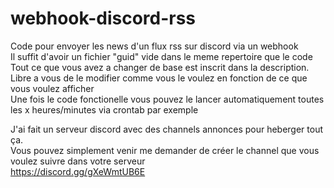 # webhook-discord-rss
Code pour envoyer les news d'un flux rss sur discord via un webhook<br>
Il suffit d'avoir un fichier "guid" vide dans le meme repertoire que le code<br>
Tout ce que vous avez a changer de base est inscrit dans la description.<br>
Libre a vous de le modifier comme vous le voulez en fonction de ce que vous voulez afficher<br>
Une fois le code fonctionelle vous pouvez le lancer automatiquement toutes les x heures/minutes via crontab par exemple<br>

J'ai fait un serveur discord avec des channels annonces pour heberger tout ça.<br>
Vous pouvez simplement venir me demander de créer le channel que vous voulez suivre dans votre serveur<br>
https://discord.gg/gXeWmtUB6E
